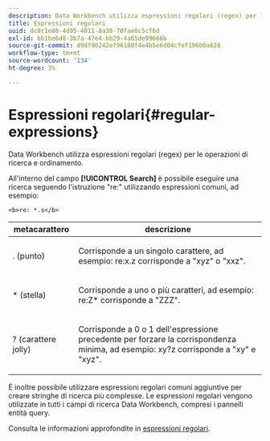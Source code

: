 ```yaml
---
description: Data Workbench utilizza espressioni regolari (regex) per le operazioni di ricerca e ordinamento.
title: Espressioni regolari
uuid: dc8c1e88-4d95-4011-8a38-70fae0c5cf6d
exl-id: bb1be6d8-3b7a-47e4-bb29-4a65de99666b
source-git-commit: d9df90242ef96188f4e4b5e6d04cfef196b0a628
workflow-type: tm+mt
source-wordcount: '134'
ht-degree: 3%

---
```


# Espressioni regolari{#regular-expressions}

Data Workbench utilizza espressioni regolari (regex) per le operazioni di ricerca e ordinamento.

All&#39;interno del campo **[!UICONTROL Search]** è possibile eseguire una ricerca seguendo l&#39;istruzione &quot;re:&quot; utilizzando espressioni comuni, ad esempio:

```
<b>re: *.s</b>
```

<table id="table_BA125AB039794EE382B33003BE4E0AFB"> 
 <thead> 
  <tr> 
   <th colname="col1" class="entry"> metacarattero </th> 
   <th colname="col2" class="entry"> descrizione </th> 
  </tr> 
 </thead>
 <tbody> 
  <tr> 
   <td colname="col1"> <p>. (punto) </p> </td> 
   <td colname="col2"> <p>Corrisponde a un singolo carattere, ad esempio: <span class="filepath"> re:x.z </span> corrisponde a "xyz" o "xxz". </p> </td> 
  </tr> 
  <tr> 
   <td colname="col1"> <p>* (stella) </p> </td> 
   <td colname="col2"> <p>Corrisponde a uno o più caratteri, ad esempio: <span class="filepath"> re:Z* </span> corrisponde a "ZZZ". </p> </td> 
  </tr> 
  <tr> 
   <td colname="col1"> <p>? (carattere jolly) </p> </td> 
   <td colname="col2"> <p>Corrisponde a 0 o 1 dell'espressione precedente per forzare la corrispondenza minima, ad esempio: <span class="filepath"> xy?z </span> corrisponde a "xy" e "xyz". </p> </td> 
  </tr> 
 </tbody> 
</table>

È inoltre possibile utilizzare espressioni regolari comuni aggiuntive per creare stringhe di ricerca più complesse. Le espressioni regolari vengono utilizzate in tutti i campi di ricerca Data Workbench, compresi i pannelli entità query.

Consulta le informazioni approfondite in [espressioni regolari](https://docs.adobe.com/content/help/en/data-workbench/using/dataset/c-dataset-constr.html#Regular_Expressions).
